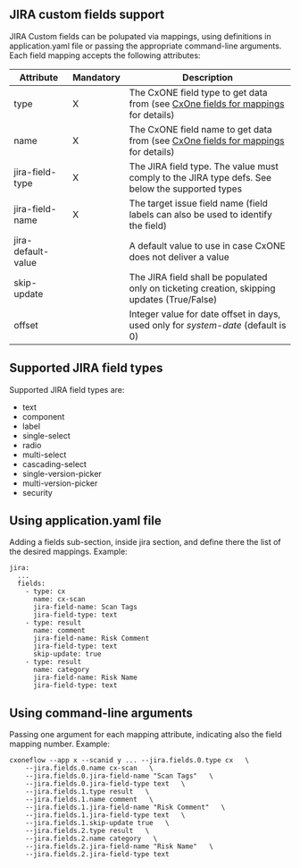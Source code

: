 ## JIRA custom fields support

JIRA Custom fields can be polupated via mappings, using definitions in application.yaml file or passing the appropriate command-line arguments.
Each field mapping accepts the following attributes:

|Attribute|Mandatory|Description|
|---|---|---|
|type|X|The CxONE field type to get data from (see [CxOne fields for mappings](docs/FIELDSMAPPINGS.md) for details)|
|name|X|The CxONE field name to get data from (see [CxOne fields for mappings ](docs/FIELDSMAPPINGS.md) for details)|
|jira-field-type|X|The JIRA field type. The value must comply to the JIRA type defs. See below the supported types|
|jira-field-name|X|The target issue field name (field labels can also be used to identify the field)|
|jira-default-value||A default value to use in case CxONE does not deliver a value|
|skip-update||The JIRA field shall be populated only on ticketing creation, skipping updates (True/False)|
|offset||Integer value for date offset in days, used only for *system-date* (default is 0)|

## Supported JIRA field types

Supported JIRA field types are:
- text
- component
- label
- single-select
- radio
- multi-select
- cascading-select
- single-version-picker
- multi-version-picker
- security

## Using application.yaml file

Adding a fields sub-section, inside jira section, and define there the list of the desired mappings.
Example:
```
jira:
  ...
  fields:
    - type: cx
      name: cx-scan
      jira-field-name: Scan Tags
      jira-field-type: text
    - type: result
      name: comment
      jira-field-name: Risk Comment
      jira-field-type: text
      skip-update: true
    - type: result
      name: category
      jira-field-name: Risk Name
      jira-field-type: text
```

## Using command-line arguments

Passing one argument for each mapping attribute, indicating also the field mapping number.
Example:
```
cxoneflow --app x --scanid y ... --jira.fields.0.type cx   \
    --jira.fields.0.name cx-scan   \
    --jira.fields.0.jira-field-name "Scan Tags"   \
    --jira.fields.0.jira-field-type text   \
    --jira.fields.1.type result   \
    --jira.fields.1.name comment   \
    --jira.fields.1.jira-field-name "Risk Comment"   \
    --jira.fields.1.jira-field-type text   \
    --jira.fields.1.skip-update true   \
    --jira.fields.2.type result   \
    --jira.fields.2.name category   \
    --jira.fields.2.jira-field-name "Risk Name"   \
    --jira.fields.2.jira-field-type text
```
